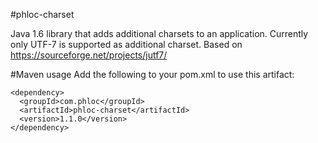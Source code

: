 #phloc-charset

Java 1.6 library that adds additional charsets to an application.
Currently only UTF-7 is supported as additional charset.
Based on https://sourceforge.net/projects/jutf7/

#Maven usage
Add the following to your pom.xml to use this artifact:
```
<dependency>
  <groupId>com.phloc</groupId>
  <artifactId>phloc-charset</artifactId>
  <version>1.1.0</version>
</dependency>
```
